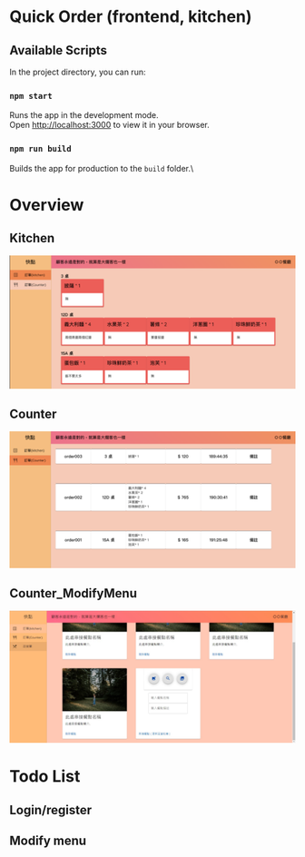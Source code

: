 # Quick Order (frontend, kitchen)

## Available Scripts

In the project directory, you can run:

### `npm start`

Runs the app in the development mode.\
Open [http://localhost:3000](http://localhost:3000) to view it in your browser.

### `npm run build`

Builds the app for production to the `build` folder.\

# Overview
## Kitchen
![image](https://github.com/Risetto-Kao/quick_order_frontend_kitchen/blob/main/%E6%88%AA%E5%9C%96%202022-04-12%20%E4%B8%8A%E5%8D%8811.45.40.png)
## Counter
![image](https://github.com/Risetto-Kao/quick_order_frontend_kitchen/blob/main/%E6%88%AA%E5%9C%96%202022-04-12%20%E4%B8%8A%E5%8D%8811.45.53.png)
## Counter_ModifyMenu
![image](https://github.com/Risetto-Kao/quick_order_frontend_kitchen/blob/main/%E8%9E%A2%E5%B9%95%E6%93%B7%E5%8F%96%E7%95%AB%E9%9D%A2%202022-04-26%20203438.jpg)

# Todo List
## Login/register
## Modify menu
